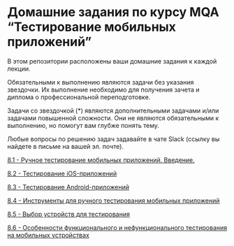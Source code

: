 # Домашние задания по курсу MQA “Тестирование мобильных приложений”

В этом репозитории расположены ваши домашние задания к каждой лекции.

Обязательными к выполнению являются задачи без указания звездочки. Их выполнение необходимо для получения зачета и диплома о профессиональной переподготовке.

Задачи со звездочкой (*) являются дополнительными задачами и/или задачами повышенной сложности. Они не являются обязательными к выполнению, но помогут вам глубже понять тему.

Любые вопросы по решению задач задавайте в чате Slack (ссылку вы найдете в письме на вашей эл. почте).

[8.1 - Ручное тестирование мобильных приложений. Введение.]()

[8.2 - Тестирование iOS-приложений]()

[8.3 - Тестирование Android-приложений]()

[8.4 - Инструменты для ручного тестирования мобильных приложений]()

[8.5 - Выбор устройств для тестирования]()

[8.6 - Особенности функционального и нефункционального тестирования на мобильных устройствах]()
